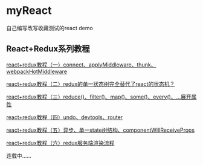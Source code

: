 # myReact
自己编写改写收藏测试的react demo
## React+Redux系列教程
[react+redux教程（一）connect、applyMiddleware、thunk、webpackHotMiddleware](http://www.cnblogs.com/lewis617/p/5145073.html)

[react+redux教程（二）redux的单一状态树完全替代了react的状态机？](http://www.cnblogs.com/lewis617/p/5147445.html)

[react+redux教程（三）reduce()、filter()、map()、some()、every()、...展开属性](http://www.cnblogs.com/lewis617/p/5149006.html)

[react+redux教程（四）undo、devtools、router](http://www.cnblogs.com/lewis617/p/5161003.html)

[react+redux教程（五）异步、单一state树结构、componentWillReceiveProps](http://www.cnblogs.com/lewis617/p/5170835.html)

[react+redux教程（六）redux服务端渲染流程](http://www.cnblogs.com/lewis617/p/5174861.html)

连载中……
